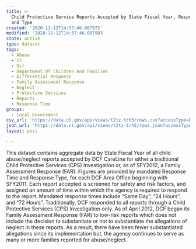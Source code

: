 ```yaml
---
title: >-
  Child Protective Service Reports Accepted by State Fiscal Year, Response Time
  and Type
created: '2020-11-12T14:57:46.087972'
modified: '2020-11-12T14:57:46.087983'
state: active
type: dataset
tags:
  - Abuse
  - Ct
  - Dcf
  - Department Of Children And Families
  - Differential Response
  - Family Assessment Response
  - Neglect
  - Protective Services
  - Reports
  - Response Time
groups:
  - Local Government
csv_url: 'https://data.ct.gov/api/views/t2tz-trh5/rows.csv?accessType=DOWNLOAD'
json_url: 'https://data.ct.gov/api/views/t2tz-trh5/rows.json?accessType=DOWNLOAD'
layout: post

---
```

This dataset contains aggregate data by State Fiscal Year of all child abuse/neglect reports accepted by DCF CareLine for either a traditional Child Protective Services (CPS) Investigation or, as of SFY2012, a Family Assessment Response (FAR).  Figures are provided by mandated Response Time and Response Type, for each DCF Area Office beginning with SFY2011.  Each report accepted is screened for safety and risk factors, and assigned an amount of time within which the agency is required to respond to the report.  Mandated response times include “Same Day”, “24 Hours”, and “72 Hours”.  Traditionally, DCF responded to all reports through a Child Protective Services (CPS) Investigation only.  As of April 2012, DCF began its Family Assessment Response (FAR) to low-risk reports which does not include the decision to substantiate or not to substantiate the allegations of neglect in these reports.  As a result, there have been fewer substantiated allegations since its implementation but, the agency continues to serve as many or more families reported for abuse/neglect.
